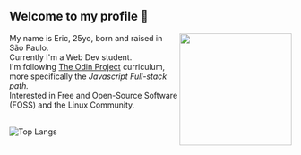 ## Welcome to my profile 👋
<img src="https://cdn-icons-png.flaticon.com/512/2210/2210153.png" align="right" height="200px">
<span align="left">
My name is Eric, 25yo, born and raised in São Paulo. <br>
Currently I'm a Web Dev student.<br>
I'm following <a href="https://www.theodinproject.com/about" target="_blank">The Odin Project</a> curriculum, more specifically the <em>Javascript Full-stack path.</em></br>
Interested in Free and Open-Source Software (FOSS) and the Linux Community.
</span>
<br> 
<br>

![Top Langs](https://github-readme-stats.vercel.app/api/top-langs/?username=ericsrodrigues&layout=compact&bg_color=24273a&text_color=cad3f5&icon_color=c6a0f6&title_color=8bd5ca)

